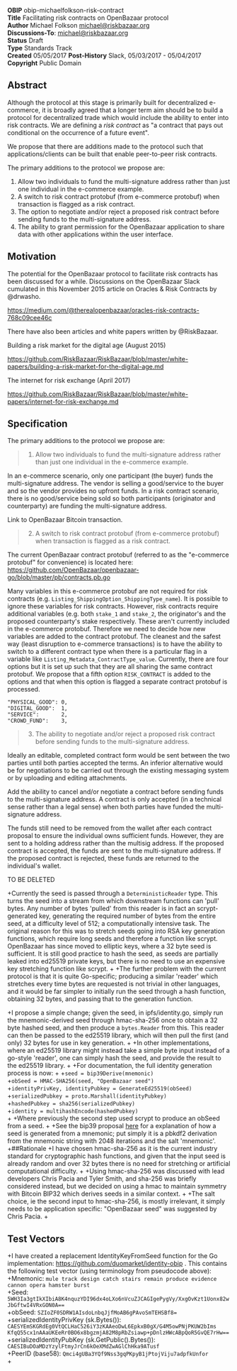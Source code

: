 __OBIP__ obip-michaelfolkson-risk-contract  
__Title__ Facilitating risk contracts on OpenBazaar protocol  
__Author__ Michael Folkson <michael@riskbazaar.org>  
__Discussions-To__: <michael@riskbazaar.org>  
__Status__ Draft  
__Type__ Standards Track  
__Created__ 05/05/2017
__Post-History__ Slack, 05/03/2017 - 05/04/2017  
__Copyright__ Public Domain  

## Abstract
Although the protocol at this stage is primarily built for decentralized e-commerce, it is broadly agreed that a longer term aim should be to build a protocol for decentralized trade which would include the ability to enter into risk contracts. We are defining a _risk contract_ as "a contract that pays out conditional on the occurrence of a future event".

We propose that there are additions made to the protocol such that applications/clients can be built that enable peer-to-peer risk contracts.

The primary additions to the protocol we propose are:

1) Allow two individuals to fund the multi-signature address rather than just one individual in the e-commerce example.
2) A switch to risk contract protobuf (from e-commerce protobuf) when transaction is flagged as a risk contract.
3) The option to negotiate and/or reject a proposed risk contract before sending funds to the multi-signature address.
4) The ability to grant permission for the OpenBazaar application to share data with other applications within the user interface.

## Motivation

The potential for the OpenBazaar protocol to facilitate risk contracts has been discussed for a while. Discussions on the OpenBazaar Slack cumulated in this November 2015 article on Oracles & Risk Contracts by @drwasho.

https://medium.com/@therealopenbazaar/oracles-risk-contracts-768c09cee46c

There have also been articles and white papers written by @RiskBazaar.

Building a risk market for the digital age (August 2015)

https://github.com/RiskBazaar/RiskBazaar/blob/master/white-papers/building-a-risk-market-for-the-digital-age.md

The internet for risk exchange (April 2017)

https://github.com/RiskBazaar/RiskBazaar/blob/master/white-papers/internet-for-risk-exchange.md

## Specification

The primary additions to the protocol we propose are:

> 1) Allow two individuals to fund the multi-signature address rather than just one individual in the e-commerce example.

In an e-commerce scenario, only one participant (the buyer) funds the multi-signature address. The vendor is selling a good/service to the buyer and so the vendor provides no upfront funds. In a risk contract scenario, there is no good/service being sold so both participants (originator and counterparty) are funding the multi-signature address.

Link to OpenBazaar Bitcoin transaction.

> 2) A switch to risk contract protobuf (from e-commerce protobuf) when transaction is flagged as a risk contract.

The current OpenBazaar contract protobuf (referred to as the "e-commerce protobuf" for convenience) is located here:  https://github.com/OpenBazaar/openbazaar-go/blob/master/pb/contracts.pb.go 

Many variables in this e-commerce protobuf are not required for risk contracts (e.g. ```Listing_ShippingOption_ShippingType_name```). It is possible to ignore these variables for risk contracts. However, risk contracts require additional variables (e.g. both ```stake_1``` and ```stake_2```, the originator's and the proposed counterparty's stake respectively. These aren't currently included in the e-commerce protobuf. Therefore we need to decide how new variables are added to the contract protobuf. The cleanest and the safest way (least disruption to e-commerce transactions) is to have the ability to switch to a different contract type when there is a particular flag in a variable like ```Listing_Metadata_ContractType_value```. Currently, there are four options but it is set up such that they are all sharing the same contract protobuf. We propose that a fifth option ```RISK_CONTRACT``` is added to the options and that when this option is flagged a separate contract protobuf is processed.

	"PHYSICAL_GOOD": 0,
	"DIGITAL_GOOD":  1,
	"SERVICE":       2,
	"CROWD_FUND":    3,

> 3) The ability to negotiate and/or reject a proposed risk contract before sending funds to the multi-signature address.

Ideally an editable, completed contract form would be sent between the two parties until both parties accepted the terms. An inferior alternative would be for negotiations to be carried out through the existing messaging system or by uploading and editing attachments.

Add the ability to cancel and/or negotiate a contract before sending funds to the multi-signature address. A contract is only accepted (in a technical sense rather than a legal sense) when both parties have funded the multi-signature address. 

The funds still need to be removed from the wallet after each contract proposal to ensure the individual owns sufficient funds. However, they are sent to a holding address rather than the multisig address. If the proposed contract is accepted, the funds are sent to the multi-signature address. If the proposed contract is rejected, these funds are returned to the individual's wallet.

TO BE DELETED

 +Currently the seed is passed through a `DeterministicReader` type. This turns the seed into a stream from which downstream functions can 'pull' bytes. Any number of bytes 'pulled' from this reader is in fact an scrypt-generated key, generating the required number of bytes from the entire seed, at a difficulty level of 512; a computationally intensive task. The original reason for this was to stretch seeds going into RSA key generation functions, which require long seeds and therefore a function like scrypt. OpenBazaar has since moved to elliptic keys, where a 32 byte seed is sufficient. It is still good practice to hash the seed, as seeds are partially leaked into ed25519 private keys, but there is no need to use an expensive key stretching function like scrypt.
 +
 +The further problem with the current protocol is that it is quite Go-specific; producing a similar 'reader' which stretches every time bytes are requested is not trivial in other languages, and it would be far simpler to initially run the seed through a hash function, obtaining 32 bytes, and passing that to the generation function.
 
 +I propose a simple change; given the seed, in ipfs/identity.go, simply run the mnemonic-derived seed through hmac-sha-256 once to obtain a 32 byte hashed seed, and then produce a `bytes.Reader` from this. This reader can then be passed to the ed25519 library, which will then pull the first (and only) 32 bytes for use in key generation.
 +
 +In other implementations, where an ed25519 library might instead take a simple byte input instead of a go-style 'reader', one can simply hash the seed, and provide the result to the ed25519 library.
 +
 +For documentation, the full identity generation process is now:
 +
 +`seed = bip39Derive(mnemonic)`  
 +`obSeed = HMAC-SHA256(seed, "OpenBazaar seed")`  
 +`identityPrivKey, identityPubkey = GenerateEd25519(obSeed)`  
 +`serializedPubkey = proto.Marshall(identityPubkey)`  
 +`hashedPubkey = sha256(serializedPubkey)`  
 +`identity = multihashEncode(hashedPubkey)`  
 +
 +Where previously the second step used scrypt to produce an obSeed from a seed.
 +
 +See the bip39 proposal [here](https://github.com/bitcoin/bips/blob/master/bip-0039.mediawiki) for a explanation of how a seed is generated from a mnemonic; put simply it is a pbkdf2 derivation from the mnemonic string with 2048 iterations and the salt 'mnemonic'.
 +##Rationale
 +I have chosen hmac-sha-256 as it is the current industry standard for cryptographic hash functions, and given that the input seed is already random and over 32 bytes there is no need for stretching or artificial computational difficulty. 
 +
 +Using hmac-sha-256 was discussed with lead developers Chris Pacia and Tyler Smith, and sha-256 was briefly considered instead, but we decided on using a hmac to maintain symmetry with Bitcoin BIP32 which derives seeds in a similar context.
 +
 +The salt choice, ie the second input to hmac-sha-256, is mostly irrelevant, it simply needs to be application specific: "OpenBazaar seed" was suggested by Chris Pacia.
 +
 ## Test Vectors
 +I have created a replacement IdentityKeyFromSeed function for the Go implementation: https://github.com/duomarket/identity-obip . This contains the following test vector (using terminology from pseudocode above):  
 +Mnemonic: `mule track design catch stairs remain produce evidence cannon opera hamster burst`  
 +Seed: `5WH3Ia3gtIkXIbiA8K4nquzYDI96dx4oLXo6nVcuZJCAGIgePygVy/XxgOvKzt1Uonx82wJbGftwI4VRxGON0A==`  
 +obSeed: `SZIoZF0SDRW1AIsdoLnbqJjfMoAB6gPAvoSmTEHSBf8=`  
 +serializedIdentityPrivKey (sk.Bytes()): `CAESYEmSKGRdEg0VtQCLHaC526iY3zKAAeoDwL6EpkxB0gX/G4M5owPNjPKUW2bIms` `KfqQ55cx1nAAaUKEeRr0BO6x8bgzmjA82M8pRbZsiawp+pDnlzHWcABpQoR5GvQE7rHw==`  
 +serializedIdentityPubKey (sk.GetPublic().Bytes()): `CAESIBuDOaMDzYzylFtmyJrCn6kOeXMdZwAGlChHka9ATusf`  
 +PeerID (base58): `Qmci4gUBa3YQf9Nss3gqPKpyB1jPtojViju7adpfkUnfor`  
 +
